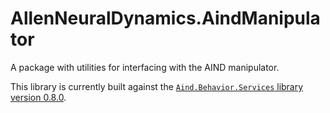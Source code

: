 # AllenNeuralDynamics.AindManipulator

A package with utilities for interfacing with the AIND manipulator.

This library is currently built against the [`Aind.Behavior.Services` library version 0.8.0](https://github.com/AllenNeuralDynamics/Aind.Behavior.Services/releases/tag/0.7.14).
